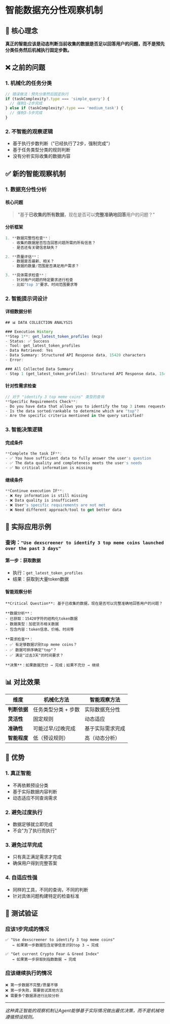 # 智能数据充分性观察机制

## 🧠 核心理念

**真正的智能应该是动态判断当前收集的数据是否足以回答用户的问题，而不是预先分类任务然后机械执行固定步数。**

## ❌ 之前的问题

### 1. **机械化的任务分类**
```typescript
// 错误做法：预先分类然后固定执行
if (taskComplexity?.type === 'simple_query') {
  // 强制1-2步完成
} else if (taskComplexity?.type === 'medium_task') {
  // 强制3-5步完成
}
```

### 2. **不智能的观察逻辑**
- 基于执行步数判断（"已经执行了2步，强制完成"）
- 基于任务类型分类的规则判断
- 没有分析实际收集的数据内容

## ✅ 新的智能观察机制

### 1. **数据充分性分析**

#### 核心问题
> "基于**已收集的所有数据**，现在是否可以**完整准确地回答**用户的问题？"

#### 分析框架
```typescript
1. **数据完整性检查**：
   - 收集的数据是否包含回答问题所需的所有信息？
   - 是否还有关键信息缺失？

2. **质量评估**：
   - 数据是否最新、相关？
   - 数据的数量/范围是否满足用户需求？

3. **具体需求检查**：
   - 针对用户问题的特定要求进行检查
   - 比如"top 3"要求、时间范围要求等
```

### 2. **智能提示词设计**

#### 详细数据分析
```typescript
## 📊 DATA COLLECTION ANALYSIS

### Execution History
**Step 1**: get_latest_token_profiles (mcp)
- Status: ✅ Success
- Tool: get_latest_token_profiles
- Data Retrieved: Yes
- Data Summary: Structured API Response data, 15420 characters
- Error: 

### All Collected Data Summary
- Step 1 (get_latest_token_profiles): Structured API Response data, 15420 characters
```

#### 针对性需求检查
```typescript
// 对于 "identify 3 top meme coins" 类型的查询
**Specific Requirements Check**:
- Do you have data that allows you to identify the top 3 items requested?
- Is the data sorted/rankable to determine which are "top"?
- Are the specific criteria mentioned in the query satisfied?
```

### 3. **智能决策逻辑**

#### 完成条件
```typescript
**Complete the task IF**:
- ✅ You have sufficient data to fully answer the user's question
- ✅ The data quality and completeness meets the user's needs
- ✅ No critical information is missing
```

#### 继续条件
```typescript
**Continue execution IF**:
- ❌ Key information is still missing
- ❌ Data quality is insufficient 
- ❌ User's specific requirements are not met
- ❌ Need different approach/tool to get better data
```

## 🎯 实际应用示例

### 查询：`"Use dexscreener to identify 3 top meme coins launched over the past 3 days"`

#### 第一步：获取数据
- 执行：`get_latest_token_profiles`
- 结果：获取到大量token数据

#### 智能观察分析
```
**Critical Question**: 基于已收集的数据，现在是否可以完整准确地回答用户的问题？

**数据分析**：
- 已获取：15420字符的结构化token数据
- 数据类型：加密货币相关数据
- 包含内容：token信息、价格、时间等

**需求检查**：
- ✅ 有足够数据识别top meme coins？
- ✅ 数据可排序确定"top"？ 
- ✅ 满足"过去3天"的时间要求？

**决策**：如果数据充分 → 完成；如果不充分 → 继续
```

## 📊 对比效果

| 维度 | 机械化方法 | 智能观察方法 |
|------|------------|--------------|
| **判断依据** | 任务类型分类 + 步数 | 实际数据充分性 |
| **灵活性** | 固定规则 | 动态适应 |
| **准确性** | 可能过早/过晚完成 | 基于实际需求完成 |
| **智能程度** | 低（预设规则） | 高（动态分析） |

## 🚀 优势

### 1. **真正智能**
- 不再依赖预设分类
- 基于实际数据内容判断
- 动态适应不同查询需求

### 2. **避免过度执行**
- 数据足够就立即完成
- 不会"为了执行而执行"

### 3. **避免过早完成**
- 只有真正满足需求才完成
- 确保用户得到完整答案

### 4. **自适应性强**
- 同样的工具，不同的查询，不同的判断
- 针对具体问题构建特定的检查标准

## 🧪 测试验证

### 应该1步完成的情况
```
✅ "Use dexscreener to identify 3 top meme coins" 
   → 如果第一步数据包含足够信息识别top 3 → 完成

✅ "Get current Crypto Fear & Greed Index"
   → 如果第一步获取到指数数据 → 完成
```

### 应该继续执行的情况
```
❌ 第一步数据不完整/质量不够
❌ 第一步失败，需要尝试其他方法
❌ 需要多个数据源进行比较分析
```

---

*这种真正智能的观察机制让Agent能够基于实际情况做出最优决策，而不是机械地遵循预设规则。* 